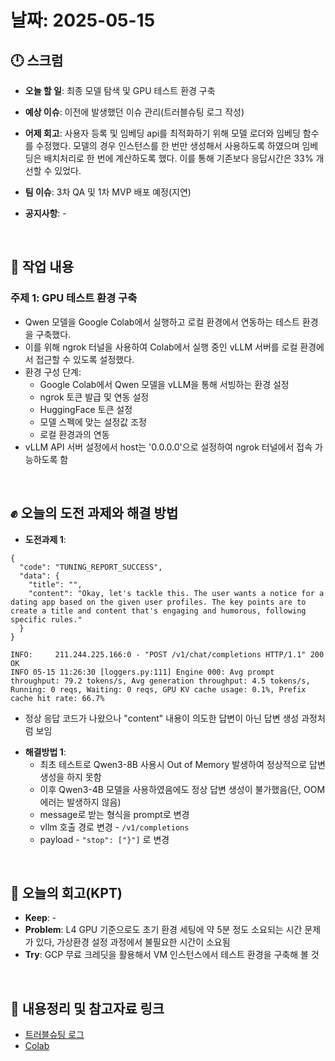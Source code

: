 # 날짜: 2025-05-15

## 🕛 스크럼
- **오늘 할 일**: 최종 모델 탐색 및 GPU 테스트 환경 구축
- **예상 이슈**: 이전에 발생했던 이슈 관리(트러블슈팅 로그 작성)
- **어제 회고**: 사용자 등록 및 임베딩 api를 최적화하기 위해 모델 로더와 임베딩 함수를 수정했다. 모델의 경우 인스턴스를 한 번만 생성해서 사용하도록 하였으며 임베딩은 배치처리로 한 번에 계산하도록 했다. 이를 통해 기존보다 응답시간은 33% 개선할 수 있었다.

- **팀 이슈**: 3차 QA 및 1차 MVP 배포 예정(지연)
- **공지사항**: -

<br>

## 💼 작업 내용
### 주제 1: GPU 테스트 환경 구축
- Qwen 모델을 Google Colab에서 실행하고 로컬 환경에서 연동하는 테스트 환경을 구축했다. 
- 이를 위해 ngrok 터널을 사용하여 Colab에서 실행 중인 vLLM 서버를 로컬 환경에서 접근할 수 있도록 설정했다.
- 환경 구성 단계:
  - Google Colab에서 Qwen 모델을 vLLM을 통해 서빙하는 환경 설정
  - ngrok 토큰 발급 및 연동 설정
  - HuggingFace 토큰 설정
  - 모델 스펙에 맞는 설정값 조정
  - 로컬 환경과의 연동
- vLLM API 서버 설정에서 host는 '0.0.0.0'으로 설정하여 ngrok 터널에서 접속 가능하도록 함

<br>

## ✊ 오늘의 도전 과제와 해결 방법
- **도전과제 1**: 

```
{
  "code": "TUNING_REPORT_SUCCESS",
  "data": {
    "title": "",
    "content": "Okay, let's tackle this. The user wants a notice for a dating app based on the given user profiles. The key points are to create a title and content that's engaging and humorous, following specific rules."
  }
}
```

```
INFO:     211.244.225.166:0 - "POST /v1/chat/completions HTTP/1.1" 200 OK
INFO 05-15 11:26:30 [loggers.py:111] Engine 000: Avg prompt throughput: 79.2 tokens/s, Avg generation throughput: 4.5 tokens/s, Running: 0 reqs, Waiting: 0 reqs, GPU KV cache usage: 0.1%, Prefix cache hit rate: 66.7%

```

* 정상 응답 코드가 나왔으나 "content" 내용이 의도한 답변이 아닌 답변 생성 과정처럼 보임
- **해결방법 1**: 
  - 최초 테스트로 Qwen3-8B 사용시 Out of Memory 발생하여 정상적으로 답변 생성을 하지 못함
  - 이후 Qwen3-4B 모델을 사용하였음에도 정상 답변 생성이 불가했음(단, OOM 에러는 발생하지 않음)
  - message로 받는 형식을 prompt로 변경
  - vllm 호출 경로 변경 - `/v1/completions`
  - payload - `"stop": ["}"]` 로 변경

<br>

## 🤔 오늘의 회고(KPT)
- **Keep**: -
- **Problem**: L4 GPU 기준으로도 초기 환경 세팅에 약 5분 정도 소요되는 시간 문제가 있다, 가상환경 설정 과정에서 불필요한 시간이 소요됨
- **Try**: GCP 무료 크레딧을 활용해서 VM 인스턴스에서 테스트 환경을 구축해 볼 것

<br>

## 🔗 내용정리 및 참고자료 링크
- [트러블슈팅 로그](https://github.com/orgs/100-hours-a-week/projects/166/views/1?pane=issue&itemId=110941945&issue=100-hours-a-week%7C2-hertz-wiki%7C195)
- [Colab](https://colab.research.google.com/drive/1KCy3GIeXjNPHgdZ7a3W_mOf1BE74O90r?usp=sharing)
